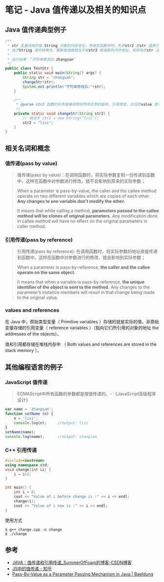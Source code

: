 # 笔记 - Java 值传递以及相关的知识点

## Java 值传递典型例子

```java
/**
 * str 变量持有的是 String 对象的内存地址。传递到函数中时，形参str2 是str 值拷贝（内存地址）。
 * 由于String 类的特殊性，重新赋值就相当于给str2 赋值新的内存地址。和原有的str 没有关系。
 * 
 * 运行结果：“字符串修改后:zhangsan”
 */
public class TestStr {
    public static void main(String[] args) {
        String str = "zhangsan";
        changeStr(str);
        System.out.println("字符串修改后:"+str);
    }

    /**
     * @param str2 函数的形参是被调用时所传实参的副本。引用类型，对应的value 是地址副本
     */
    private static void changeStr(String str2) {
        // 相当于 str2 = new String("lisi");
        str2 = "lisi";
    }
}
```

## 相关名词和概念

### 值传递(pass by value) 

> 值传递(pass by value)：在调用函数时，将实际参数复制一份传递到函数中，这样在函数中对参数进行修改，就不会影响到原来的实际参数；
>
> When a parameter is pass-by-value, the caller and the callee method operate on two different variables which are copies of each other. **Any changes to one variable don't modify the other.**
>
> It means that while calling a method, **parameters passed to the callee method will be clones of original parameters.** Any modification done in callee method will have no effect on the original parameters in caller method.

### 引用传递(pass by reference)

> 引用传递(pass by reference): 在调用函数时，将实际参数的地址直接传递到函数中。这样在函数中对参数进行的修改，就会影响到实际参数；
>
> When a parameter is pass-by-reference, **the caller and the callee operate on the same object.**
>
> It means that when a variable is pass-by-reference, **the unique identifier of the object is sent to the method.** Any changes to the parameter’s instance members will result in that change being made to the original value.

### values and references

在 Java 中，原始类型变量（ Primitive variables ）存储的就是实际的值，非原始变量存储的引用变量（ reference variables ）（指向它们所引用的对象的地址 the addresses of the objects）。

值和引用都存储在堆栈内存中 （ Both values and references are stored in the stack memory ）。



## 其他编程语言的例子

### JavaScript 值传递

> ECMAScript中所有函数的参数都是按值传递的。- 《JavaScript高级程序设计》

```javascript
var name = 'zhangsan';
function setName (n) {
    n = 'lisi';
    console.log(n);     //output: lisi
}
setName(name);
console.log(name);      //output: zhangsan
```

### C++ 引用传递

```c++
#include<iostream>
using namespace std;
void change(int &i) {
	i = i+2;
}

int main() {
	int i = 0;
	cout << "Value of i before change is :" << i << endl;
	change(i);
	cout << "Value of i now is :" << i << endl;
}
```

使用方式

```shell
$ g++ change.cpp -o change
$ ./change
```



## 参考

- [JAVA：值传递和引用传递_SummerOfFoam的博客-CSDN博客](https://blog.csdn.net/SummerOfFoam/article/details/109570841)
- [JS中的值传递 - 知乎](https://zhuanlan.zhihu.com/p/29291240)
- [Pass-By-Value as a Parameter Passing Mechanism in Java | Baeldung](https://www.baeldung.com/java-pass-by-value-or-pass-by-reference)

